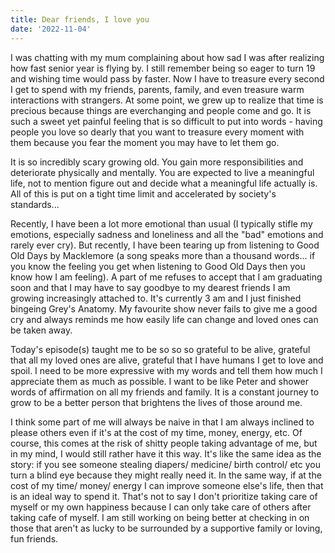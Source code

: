 ```yaml
---
title: Dear friends, I love you
date: '2022-11-04'
---
```



I was chatting with my mum complaining about how sad I was after realizing how fast senior year is flying by. I still remember being so eager to turn 19 and wishing time would pass by faster. Now I have to treasure every second I get to spend with my friends, parents, family, and even treasure warm interactions with strangers. At some point, we grew up to realize that time is precious because things are everchanging and people come and go. It is such a sweet yet painful feeling that is so difficult to put into words - having people you love so dearly that you want to treasure every moment with them because you fear the moment you may have to let them go.

It is so incredibly scary growing old. You gain more responsibilities and deteriorate physically and mentally. You are expected to live a meaningful life, not to mention figure out and decide what a meaningful life actually is. All of this is put on a tight time limit and accelerated by society's standards...

Recently, I have been a lot more emotional than usual (I typically stifle my emotions, especially sadness and loneliness and all the "bad" emotions and rarely ever cry). But recently, I have been tearing up from listening to Good Old Days by Macklemore (a song speaks more than a thousand words... if you know the feeling you get when listening to Good Old Days then you know how I am feeling). A part of me refuses to accept that I am graduating soon and that I may have to say goodbye to my dearest friends I am growing increasingly attached to. It's currently 3 am and I just finished bingeing Grey's Anatomy. My favourite show never fails to give me a good cry and always reminds me how easily life can change and loved ones can be taken away.

Today's episode(s) taught me to be so so so grateful to be alive, grateful that all my loved ones are alive, grateful that I have humans I get to love and spoil. I need to be more expressive with my words and tell them how much I appreciate them as much as possible. I want to be like Peter and shower words of affirmation on all my friends and family. It is a constant journey to grow to be a better person that brightens the lives of those around me.

I think some part of me will always be naive in that I am always inclined to please others even if it's at the cost of my time, money, energy, etc. Of course, this comes at the risk of shitty people taking advantage of me, but in my mind, I would still rather have it this way. It's like the same idea as the story: if you see someone stealing diapers/ medicine/ birth control/ etc you turn a blind eye because they might really need it. In the same way, if at the cost of my time/ money/ energy I can improve someone else's life, then that is an ideal way to spend it. That's not to say I don't prioritize taking care of myself or my own happiness because I can only take care of others after taking cafe of myself. I am still working on being better at checking in on those that aren't as lucky to be surrounded by a supportive family or loving, fun friends.
